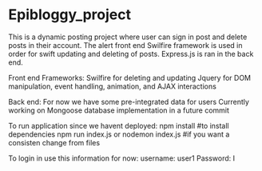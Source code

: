 # Epibloggy_project

This is a dynamic posting project where user can sign in post and delete posts in their account.
The alert front end Swilfire framework is used in order for swift updating and deleting of posts.
Express.js is ran in the back end.

Front end Frameworks:
Swilfire for deleting and updating
Jquery for DOM manipulation, event handling, animation, and AJAX interactions

Back end:
For now we have some pre-integrated data for users
Currently working on Mongoose database implementation in a future commit

To run application since we havent deployed:
npm install #to install dependencies
npm run index.js or nodemon index.js #if you want a consisten change from files

To login in use this information for now:
username: user1
Password: I
